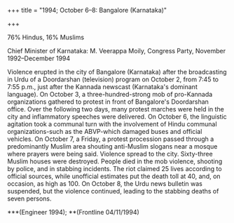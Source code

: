 +++
title = "1994; October 6–8: Bangalore (Karnataka)"

+++


76% Hindus, 16% Muslims

Chief Minister of Karnataka: M. Veerappa Moily, Congress Party, November 1992–December 1994

Violence erupted in the city of Bangalore (Karnataka) after the broadcasting in Urdu of a Doordarshan (television) program on October 2, from 7:45 to 7:55 p.m., just after the Kannada newscast (Karnataka's dominant language). On October 3, a three-hundred-strong mob of pro-Kannada organizations gathered to protest in front of Bangalore's Doordarshan office. Over the following two days, many protest marches were held in the city and inflammatory speeches were delivered. On October 6, the linguistic agitation took a communal turn with the involvement of Hindu communal organizations-such as the ABVP-which damaged buses and official vehicles. On October 7, a Friday, a protest procession passed through a predominantly Muslim area shouting anti-Muslim slogans near a mosque where prayers were being said. Violence spread to the city. Sixty-three Muslim houses were destroyed. People died in the mob violence, shooting by police, and in stabbing incidents. The riot claimed 25 lives according to official sources, while unofficial estimates put the death toll at 40, and, on occasion, as high as 100. On October 8, the Urdu news bulletin was suspended, but the violence continued, leading to the stabbing deaths of seven persons.

***(Engineer 1994); **(Frontline 04/11/1994)
